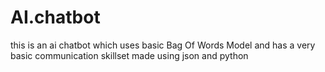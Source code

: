 # AI.chatbot
this is an ai chatbot which uses basic Bag Of Words Model and has a very basic communication skillset
made using json and python
